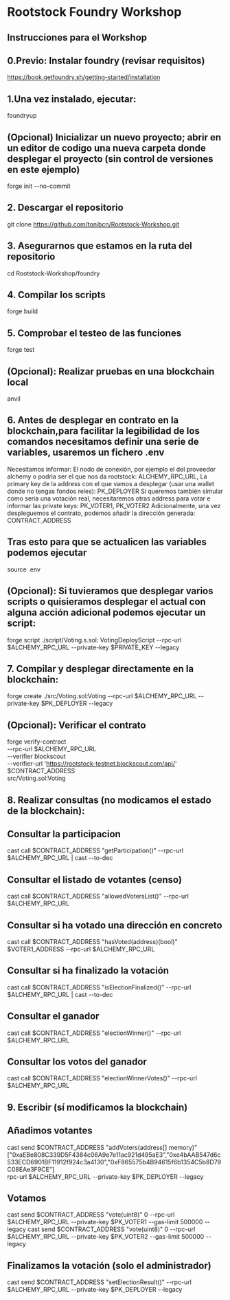 # Rootstock Foundry Workshop

## Instrucciones para el Workshop

## 0.Previo: Instalar foundry (revisar requisitos)

https://book.getfoundry.sh/getting-started/installation

## 1.Una vez instalado, ejecutar:
foundryup

## (Opcional) Inicializar un nuevo proyecto; abrir en un editor de codigo una nueva carpeta donde desplegar el proyecto (sin control de versiones en este ejemplo)
forge init --no-commit

## 2. Descargar el repositorio

git clone https://github.com/tonibcn/Rootstock-Workshop.git

## 3. Asegurarnos que estamos en la ruta del repositorio

cd Rootstock-Workshop/foundry

## 4. Compilar los scripts
forge build

## 5. Comprobar el testeo de las funciones
forge test

## (Opcional): Realizar pruebas en una blockchain local
anvil

## 6. Antes de desplegar en contrato en la blockchain,para facilitar la legibilidad de los comandos necesitamos definir una serie de variables, usaremos un fichero .env
Necesitamos informar:
	El nodo de conexión, por ejemplo el del proveedor alchemy o podria ser el que nos da rootstock:  ALCHEMY_RPC_URL, 
	La primary key de la address con el que vamos a desplegar (usar una wallet donde no tengas fondos reles): PK_DEPLOYER
	Si queremos también simular como seria una votación real, necesitaremos otras address para votar e informar las private keys: PK_VOTER1, PK_VOTER2
	Adicionalmente, una vez despleguemos el contrato, podemos añadir la dirección generada: CONTRACT_ADDRESS

## Tras esto para que se actualicen las variables podemos ejecutar 
source .env

## (Opcional): Si tuvieramos que desplegar varios scripts o quisieramos desplegar el actual con alguna acción adicional podemos ejecutar un script:
forge script ./script/Voting.s.sol: VotingDeployScript --rpc-url $ALCHEMY_RPC_URL --private-key $PRIVATE_KEY --legacy

## 7. Compilar y desplegar directamente en la blockchain:
forge create ./src/Voting.sol:Voting --rpc-url $ALCHEMY_RPC_URL --private-key $PK_DEPLOYER --legacy 

## (Opcional): Verificar el contrato

forge verify-contract \
  --rpc-url $ALCHEMY_RPC_URL \
  --verifier blockscout \
  --verifier-url 'https://rootstock-testnet.blockscout.com/api/' \
  $CONTRACT_ADDRESS \
  src/Voting.sol:Voting

## 8. Realizar consultas (no modicamos el estado de la blockchain):
## Consultar la participacion
cast call $CONTRACT_ADDRESS "getParticipation()" --rpc-url $ALCHEMY_RPC_URL | cast --to-dec
## Consultar el listado de votantes (censo)
cast call $CONTRACT_ADDRESS "allowedVotersList()" --rpc-url $ALCHEMY_RPC_URL
## Consultar si ha votado una dirección en concreto
cast call $CONTRACT_ADDRESS "hasVoted(address)(bool)" $VOTER1_ADDRESS --rpc-url $ALCHEMY_RPC_URL
## Consultar si ha finalizado la votación
cast call $CONTRACT_ADDRESS "isElectionFinalized()" --rpc-url $ALCHEMY_RPC_URL | cast --to-dec
## Consultar el ganador
cast call $CONTRACT_ADDRESS "electionWinner()" --rpc-url $ALCHEMY_RPC_URL
## Consultar los votos del ganador
cast call $CONTRACT_ADDRESS "electionWinnerVotes()" --rpc-url $ALCHEMY_RPC_URL


## 9. Escribir (sí modificamos la blockchain)
## Añadimos votantes
cast send $CONTRACT_ADDRESS "addVoters(address[] memory)" ["0xaEBe808C339D5F4384c06A9e7e11ac921d495aE3","0xe4bAAB547d6c533ECD6901BF11912f924c3a4130","0xF865575b4B94615f6b1354C5b8D79C08EAe3F9CE"] \
rpc-url $ALCHEMY_RPC_URL --private-key $PK_DEPLOYER --legacy

## Votamos
cast send $CONTRACT_ADDRESS "vote(uint8)" 0 --rpc-url $ALCHEMY_RPC_URL --private-key $PK_VOTER1 --gas-limit 500000 --legacy
cast send $CONTRACT_ADDRESS "vote(uint8)" 0 --rpc-url $ALCHEMY_RPC_URL --private-key $PK_VOTER2 --gas-limit 500000 --legacy

## Finalizamos la votación (solo el administrador)
cast send $CONTRACT_ADDRESS "setElectionResult()" --rpc-url $ALCHEMY_RPC_URL --private-key $PK_DEPLOYER --legacy
